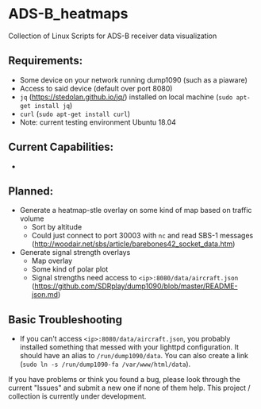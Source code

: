 # ADS-B_heatmaps
Collection of Linux Scripts for ADS-B receiver data visualization

## Requirements:
- Some device on your network running dump1090 (such as a piaware)
- Access to said device (default over port 8080)
- `jq` (https://stedolan.github.io/jq/) installed on local machine (`sudo apt-get install jq`)
- `curl` (`sudo apt-get install curl`)
- Note: current testing environment Ubuntu 18.04

## Current Capabilities:
- 

## Planned:
- Generate a heatmap-stle overlay on some kind of map based on traffic volume
  - Sort by altitude
  - Could just connect to port 30003 with `nc` and read SBS-1 messages (http://woodair.net/sbs/article/barebones42_socket_data.htm)
- Generate signal strength overlays 
  - Map overlay
  - Some kind of polar plot
  - Signal strengths need access to `<ip>:8080/data/aircraft.json` (https://github.com/SDRplay/dump1090/blob/master/README-json.md)
  
## Basic Troubleshooting
- If you can't access `<ip>:8080/data/aircraft.json`, you probably installed something that messed with your lighttpd configuration.  It should have an alias to `/run/dump1090/data`.  You can also create a link (`sudo ln -s /run/dump1090-fa /var/www/html/data`).

If you have problems or think you found a bug, please look through the current "Issues" and submit a new one if none of them help.  This project / collection is currently under development.
